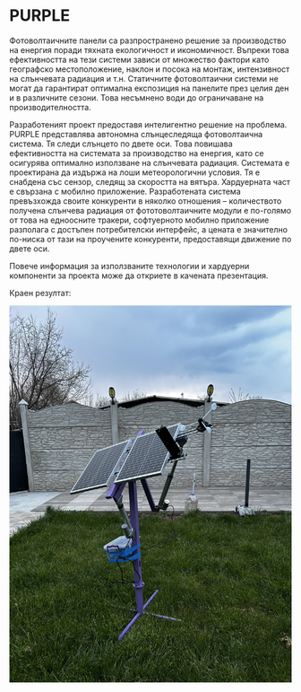 # PURPLE

Фотоволтаичните панели са разпространено решение за производство на енергия поради тяхната екологичност и икономичност. Въпреки това ефективността на тези системи зависи от множество фактори като географско местоположение, наклон и посока на монтаж, интензивност на слънчевата радиация и т.н. Статичните фотоволтаични системи не могат да гарантират оптимална експозиция на панелите през целия ден и в различните сезони. Това несъмнено води до ограничаване на производителността.

Разработеният проект предоставя интелигентно решение на проблема. PURPLE представлява автономна слънцеследяща фотоволтаична система. Тя следи слънцето по двете оси. Това повишава ефективността на системата за производство на енергия, като се осигурява оптимално използване на слънчевата радиация. Системата е проектирана да издържа на лоши метеорологични условия. Тя е снабдена със сензор, следящ за скоростта на вятъра. Хардуерната част е свързана с мобилно приложение. Разработената система превъзхожда своите конкуренти в няколко отношения – количеството получена слънчева радиация от фототоволтаичните модули е по-голямо от това на едноосните тракери, софтуерното мобилно приложение разполага с достъпен потребителски интерфейс, а цената е значително по-ниска от тази на проучените конкуренти, предоставящи движение по двете оси.

Повече информация за използваните технологии и хардуерни компоненти за проекта може да откриете в качената презентация.

Краен резултат:

<img width="958" alt="image" src="https://github.com/KristiyanBogdanov/PURPLE/blob/main/Images/PURPLE1.jpg">
